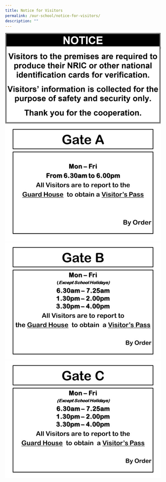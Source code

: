 ```yaml
---
title: Notice for Visitors
permalink: /our-school/notice-for-visitors/
description: ""
---
```


![](/images/notice.jpeg)
![](/images/Signange-for-Gates1_560.jpeg)
![](/images/Signange-for-Gates2_560.jpeg)
![](/images/Signange-for-Gates3_560.jpeg)